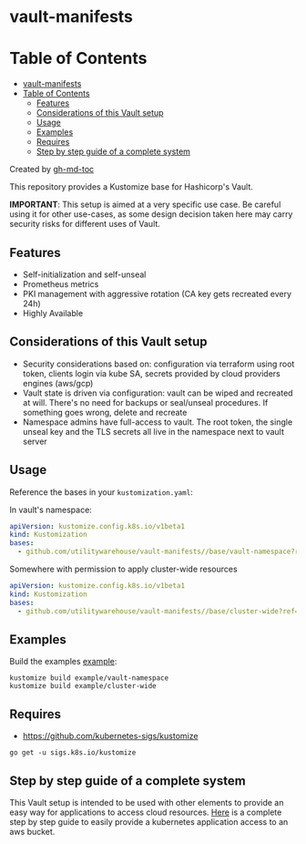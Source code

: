 # vault-manifests

# Table of Contents

- [vault-manifests](#vault-manifests)
- [Table of Contents](#table-of-contents)
  - [Features](#features)
  - [Considerations of this Vault setup](#considerations-of-this-vault-setup)
  - [Usage](#usage)
  - [Examples](#examples)
  - [Requires](#requires)
  - [Step by step guide of a complete system](#step-by-step-guide-of-a-complete-system)

Created by [gh-md-toc](https://github.com/ekalinin/github-markdown-toc)

This repository provides a Kustomize base for Hashicorp's Vault.

**IMPORTANT**: This setup is aimed at a very specific use case. Be careful using it for other use-cases, as some design decision taken here may carry security risks for different uses of Vault.

## Features

- Self-initialization and self-unseal
- Prometheus metrics
- PKI management with aggressive rotation (CA key gets recreated every 24h)
- Highly Available

## Considerations of this Vault setup

- Security considerations based on: configuration via terraform using root token, clients login via kube SA, secrets provided by cloud providers engines (aws/gcp)
- Vault state is driven via configuration: vault can be wiped and recreated at will. There's no need for backups or seal/unseal procedures. If something goes wrong, delete and recreate
- Namespace admins have full-access to vault. The root token, the single unseal key and the TLS secrets all live in the namespace next to vault server

## Usage

Reference the bases in your `kustomization.yaml`:

In vault's namespace:

```yaml
apiVersion: kustomize.config.k8s.io/v1beta1
kind: Kustomization
bases:
  - github.com/utilitywarehouse/vault-manifests//base/vault-namespace?ref=1.5.4-1
```

Somewhere with permission to apply cluster-wide resources

```yaml
apiVersion: kustomize.config.k8s.io/v1beta1
kind: Kustomization
bases:
  - github.com/utilitywarehouse/vault-manifests//base/cluster-wide?ref=1.5.4-1
```

## Examples

Build the examples [example](example/):

```
kustomize build example/vault-namespace
kustomize build example/cluster-wide
```

## Requires

- https://github.com/kubernetes-sigs/kustomize

```
go get -u sigs.k8s.io/kustomize
```

## Step by step guide of a complete system

This Vault setup is intended to be used with other elements to provide an easy way for applications to access cloud resources. [Here](complete-step-by-step-guide.md) is a complete step by step guide to easily provide a kubernetes application access to an aws bucket.
